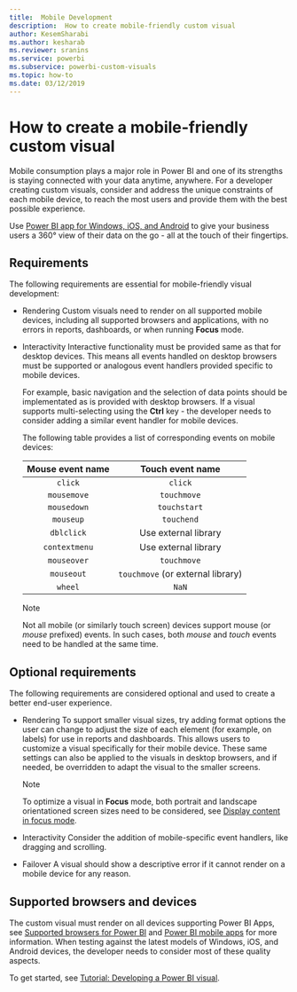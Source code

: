 ```yaml
---
title:  Mobile Development
description:  How to create mobile-friendly custom visual
author: KesemSharabi
ms.author: kesharab
ms.reviewer: sranins
ms.service: powerbi
ms.subservice: powerbi-custom-visuals
ms.topic: how-to
ms.date: 03/12/2019
---
```

# How to create a mobile-friendly custom visual
Mobile consumption plays a major role in Power BI and one of its strengths is staying connected with your data anytime, anywhere. For a developer creating custom visuals, consider and address the unique constraints of each mobile device, to reach the most users and provide them with the best possible experience.

Use [Power BI app for Windows, iOS, and Android](/power-bi/consumer/mobile/mobile-apps-for-mobile-devices) to give your business users a 360° view of their data on the go - all at the touch of their fingertips.

## Requirements

The following requirements are essential for mobile-friendly visual development:

- Rendering
  Custom visuals need to render on all supported mobile devices, including all supported browsers and applications, with no errors in reports, dashboards, or when running **Focus** mode. 

- Interactivity
  Interactive functionality must be provided same as that for desktop devices. This means all events handled on desktop browsers must be supported or analogous event handlers provided specific to mobile devices.
  
  For example, basic navigation and the selection of data points should be implementated as is provided with desktop browsers. If a visual supports multi-selecting using the **Ctrl** key - the developer needs to consider adding a similar event handler for mobile devices.

  The following table provides a list of corresponding events on mobile devices:

  | Mouse event name | Touch event name |
  |:----------------:|:----------------:|
  | `click` | `click` |
  | `mousemove` | `touchmove` |
  | `mousedown` | `touchstart` |
  | `mouseup` | `touchend` |
  | `dblclick` | Use external library |
  | `contextmenu` | Use external library |
  | `mouseover` | `touchmove` |
  | `mouseout` | `touchmove` (or external library) |
  | `wheel` | `NaN` |

  > [!NOTE]
  > Not all mobile (or similarly touch screen) devices support mouse (or *mouse* prefixed) events. In such cases, both *mouse* and *touch* events need to be handled at the same time.

## Optional requirements
The following requirements are considered optional and used to create a better end-user experience.

- Rendering
  To support smaller visual sizes, try adding format options the user can change to adjust the size of each element (for example, on labels) for use in reports and dashboards. This allows users to customize a visual specifically for their mobile device. These same settings can also be applied to the visuals in desktop browsers, and if needed, be overridden to adapt the visual to the smaller screens.

  > [!NOTE]
  > To optimize a visual in **Focus** mode, both portrait and landscape orientationed screen sizes need to be considered, see [Display content in focus mode](/power-bi/consumer/end-user-focus).

- Interactivity
  Consider the addition of mobile-specific event handlers, like dragging and scrolling.

- Failover
  A visual should show a descriptive error if it cannot render on a mobile device for any reason.

## Supported browsers and devices
The custom visual must render on all devices supporting Power BI Apps, see [Supported browsers for Power BI](/power-bi/power-bi-browsers) and [Power BI mobile apps](/power-bi/consumer/mobile/mobile-apps-for-mobile-devices) for more information. When testing against the latest models of Windows, iOS, and Android devices, the developer needs to consider most of these quality aspects.

To get started, see [Tutorial: Developing a Power BI visual](/power-bi/developer/visuals/custom-visual-develop-tutorial).
